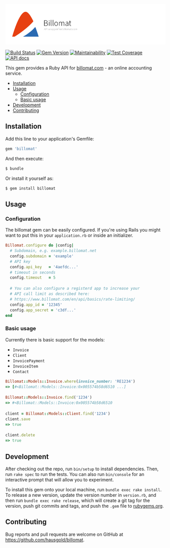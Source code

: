 ![Billomat](doc/assets/project.png)

[![Build Status](https://travis-ci.org/hausgold/billomat.svg?branch=master)](https://travis-ci.org/hausgold/billomat)
[![Gem Version](https://badge.fury.io/rb/billomat.svg)](https://badge.fury.io/rb/billomat)
[![Maintainability](https://api.codeclimate.com/v1/badges/49baf848f42a2e5b95db/maintainability)](https://codeclimate.com/github/hausgold/billomat/maintainability)
[![Test Coverage](https://api.codeclimate.com/v1/badges/49baf848f42a2e5b95db/test_coverage)](https://codeclimate.com/github/hausgold/billomat/test_coverage)
[![API docs](https://img.shields.io/badge/docs-API-blue.svg)](https://www.rubydoc.info/gems/billomat)

This gem provides a Ruby API for [billomat.com](https://billomat.com) - an
online accounting service.

- [Installation](#installation)
- [Usage](#usage)
  - [Configuration](#configuration)
  - [Basic usage](#basic-usage)
- [Development](#development)
- [Contributing](#contributing)

## Installation

Add this line to your application's Gemfile:

```ruby
gem 'billomat'
```

And then execute:

```bash
$ bundle
```

Or install it yourself as:

```bash
$ gem install billomat
```

## Usage

### Configuration

The billomat gem can be easily configured.
If you're using Rails you might want to put this in your `application.rb`
or inside an initializer.

```ruby
Billomat.configure do |config|
  # Subdomain, e.g. example.billomat.net
  config.subdomain = 'example'
  # API key
  config.api_key   = '4aefdc...'
  # timeout in seconds
  config.timeout   = 5

  # You can also configure a registerd app to increase your
  # API call limit as described here:
  # https://www.billomat.com/en/api/basics/rate-limiting/
  config.app_id = '12345'
  config.app_secret = 'c3df...'
end
```

### Basic usage

Currently there is basic support for the models:
* `Invoice`
* `Client`
* `InvoicePayment`
* `InvoiceItem`
* `Contact`

```ruby
Billomat::Models::Invoice.where(invoice_number: 'RE1234')
=> [#<Billomat::Models::Invoice:0x005574b58d6510 ...]

Billomat::Models::Invoice.find('1234')
=> #<Billomat::Models::Invoice:0x005574b58d6510

client = Billomat::Models::Client.find('1234')
client.save
=> true

client.delete
=> true
```

## Development

After checking out the repo, run `bin/setup` to install dependencies. Then, run
`rake spec` to run the tests. You can also run `bin/console` for an interactive
prompt that will allow you to experiment.

To install this gem onto your local machine, run `bundle exec rake install`. To
release a new version, update the version number in `version.rb`, and then run
`bundle exec rake release`, which will create a git tag for the version, push
git commits and tags, and push the `.gem` file to
[rubygems.org](https://rubygems.org).

## Contributing

Bug reports and pull requests are welcome on GitHub at
https://github.com/hausgold/billomat.
